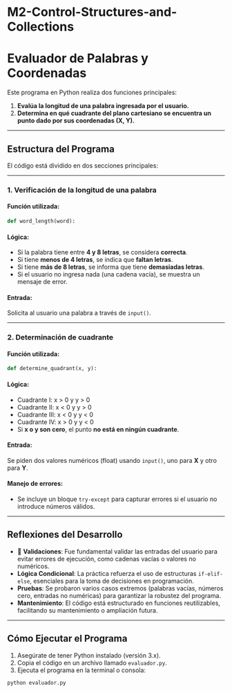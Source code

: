 # M2-Control-Structures-and-Collections
# Evaluador de Palabras y Coordenadas

Este programa en Python realiza dos funciones principales:

1. **Evalúa la longitud de una palabra ingresada por el usuario.**
2. **Determina en qué cuadrante del plano cartesiano se encuentra un punto dado por sus coordenadas (X, Y).**

---

## Estructura del Programa

El código está dividido en dos secciones principales:

---

### 1. Verificación de la longitud de una palabra

#### Función utilizada:

```python
def word_length(word):
```

#### Lógica:

* Si la palabra tiene entre **4 y 8 letras**, se considera **correcta**.
* Si tiene **menos de 4 letras**, se indica que **faltan letras**.
* Si tiene **más de 8 letras**, se informa que tiene **demasiadas letras**.
* Si el usuario no ingresa nada (una cadena vacía), se muestra un mensaje de error.

####  Entrada:

Solicita al usuario una palabra a través de `input()`.

---

### 2. Determinación de cuadrante

#### Función utilizada:

```python
def determine_quadrant(x, y):
```

#### Lógica:

* Cuadrante I: x > 0 y y > 0
* Cuadrante II: x < 0 y y > 0
* Cuadrante III: x < 0 y y < 0
* Cuadrante IV: x > 0 y y < 0
* Si **x o y son cero**, el punto **no está en ningún cuadrante**.

#### Entrada:

Se piden dos valores numéricos (float) usando `input()`, uno para **X** y otro para **Y**.

#### Manejo de errores:

* Se incluye un bloque `try-except` para capturar errores si el usuario no introduce números válidos.

---

## Reflexiones del Desarrollo

* 💬 **Validaciones**: Fue fundamental validar las entradas del usuario para evitar errores de ejecución, como cadenas vacías o valores no numéricos.
* **Lógica Condicional**: La práctica refuerza el uso de estructuras `if-elif-else`, esenciales para la toma de decisiones en programación.
* **Pruebas**: Se probaron varios casos extremos (palabras vacías, números cero, entradas no numéricas) para garantizar la robustez del programa.
* **Mantenimiento**: El código está estructurado en funciones reutilizables, facilitando su mantenimiento o ampliación futura.

---

## Cómo Ejecutar el Programa

1. Asegúrate de tener Python instalado (versión 3.x).
2. Copia el código en un archivo llamado `evaluador.py`.
3. Ejecuta el programa en la terminal o consola:

```bash
python evaluador.py
```
